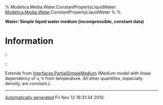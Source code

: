 % Modelica.Media.Water.ConstantPropertyLiquidWater:
  [Modelica.Media.Water](Modelica_Media_Water.html#Modelica.Media.Water).ConstantPropertyLiquidWater
% 
% 

**Water: Simple liquid water medium (incompressible, constant data)**

Information
===========

::

::

Extends from
[Interfaces.PartialSimpleMedium](Modelica_Media_Interfaces_PartialSimpleMedium.html#Modelica.Media.Interfaces.PartialSimpleMedium)
(Medium model with linear dependency of u, h from temperature. All other
quantities, especially density, are constant.).

* * * * *

[Automatically generated](http://www.3ds.com/) Fri Nov 12 16:31:34 2010.
